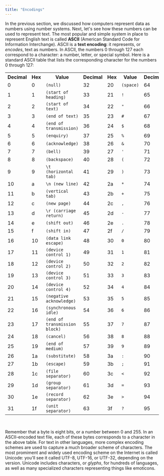 ```yaml
---
title: "Encodings"
---
```


In the previous section, we discussed how computers represent data as numbers using number systems. Next, let's see how these numbers can be used to represent text. The most popular and simple system in place to represent English text is called **ASCII** (American Standard Code for Information Interchange). ASCII is a **text encoding**: it represents, or *encodes*, text as numbers. In ASCII, the numbers 0 through 127 each correspond to a character: a number, letter, or special symbol. Here is a standard ASCII table that lists the corresponding character for the numbers 0 through 127:

<table class="table table-striped">
<tr><th>Decimal</th><th>Hex</th><th>Value</th><th>Decimal</th><th>Hex</th><th>Value</th><th>Decimal</th><th>Hex</th><th>Value</th><th>Decimal</th><th>Hex</th><th>Value</th></tr>
<tr><td>0</td><td>0</td><td><code>(null)</code></td><td>32</td><td>20</td><td><code>(space)</code></td><td>64</td><td>40</td><td><code>@</code></td><td>96</td><td>60</td><td><code>`</code></td></tr>
<tr><td>1</td><td>1</td><td><code>(start of heading)</code></td><td>33</td><td>21</td><td><code>!</code></td><td>65</td><td>41</td><td><code>A</code></td><td>97</td><td>61</td><td><code>a</code></td></tr>
<tr><td>2</td><td>2</td><td><code>(start of text)</code></td><td>34</td><td>22</td><td><code>"</code></td><td>66</td><td>42</td><td><code>B</code></td><td>98</td><td>62</td><td><code>b</code></td></tr>
<tr><td>3</td><td>3</td><td><code>(end of text)</code></td><td>35</td><td>23</td><td><code>#</code></td><td>67</td><td>43</td><td><code>C</code></td><td>99</td><td>63</td><td><code>c</code></td></tr>
<tr><td>4</td><td>4</td><td><code>(end of transmission)</code></td><td>36</td><td>24</td><td><code>$</code></td><td>68</td><td>44</td><td><code>D</code></td><td>100</td><td>64</td><td><code>d</code></td></tr>
<tr><td>5</td><td>5</td><td><code>(enquiry)</code></td><td>37</td><td>25</td><td><code>%</code></td><td>69</td><td>45</td><td><code>E</code></td><td>101</td><td>65</td><td><code>e</code></td></tr>
<tr><td>6</td><td>6</td><td><code>(acknowledge)</code></td><td>38</td><td>26</td><td><code>&</code></td><td>70</td><td>46</td><td><code>F</code></td><td>102</td><td>66</td><td><code>f</code></td></tr>
<tr><td>7</td><td>7</td><td><code>(bell)</code></td><td>39</td><td>27</td><td><code>'</code></td><td>71</td><td>47</td><td><code>G</code></td><td>103</td><td>67</td><td><code>g</code></td></tr>
<tr><td>8</td><td>8</td><td><code>(backspace)</code></td><td>40</td><td>28</td><td><code>(</code></td><td>72</td><td>48</td><td><code>H</code></td><td>104</td><td>68</td><td><code>h</code></td></tr>
<tr><td>9</td><td>9</td><td><code>\t (horizontal tab)</code></td><td>41</td><td>29</td><td><code>)</code></td><td>73</td><td>49</td><td><code>I</code></td><td>105</td><td>69</td><td><code>i</code></td></tr>
<tr><td>10</td><td>a</td><td><code>\n (new line)</code></td><td>42</td><td>2a</td><td><code>*</code></td><td>74</td><td>4a</td><td><code>J</code></td><td>106</td><td>6a</td><td><code>j</code></td></tr>
<tr><td>11</td><td>b</td><td><code>(vertical tab)</code></td><td>43</td><td>2b</td><td><code>+</code></td><td>75</td><td>4b</td><td><code>K</code></td><td>107</td><td>6b</td><td><code>k</code></td></tr>
<tr><td>12</td><td>c</td><td><code>(new page)</code></td><td>44</td><td>2c</td><td><code>,</code></td><td>76</td><td>4c</td><td><code>L</code></td><td>108</td><td>6c</td><td><code>l</code></td></tr>
<tr><td>13</td><td>d</td><td><code>\r (carriage return)</code></td><td>45</td><td>2d</td><td><code>-</code></td><td>77</td><td>4d</td><td><code>M</code></td><td>109</td><td>6d</td><td><code>m</code></td></tr>
<tr><td>14</td><td>e</td><td><code>(shift out)</code></td><td>46</td><td>2e</td><td><code>.</code></td><td>78</td><td>4e</td><td><code>N</code></td><td>110</td><td>6e</td><td><code>n</code></td></tr>
<tr><td>15</td><td>f</td><td><code>(shift in)</code></td><td>47</td><td>2f</td><td><code>/</code></td><td>79</td><td>4f</td><td><code>O</code></td><td>111</td><td>6f</td><td><code>o</code></td></tr>
<tr><td>16</td><td>10</td><td><code>(data link escape)</code></td><td>48</td><td>30</td><td><code>0</code></td><td>80</td><td>50</td><td><code>P</code></td><td>112</td><td>70</td><td><code>p</code></td></tr>
<tr><td>17</td><td>11</td><td><code>(device control 1)</code></td><td>49</td><td>31</td><td><code>1</code></td><td>81</td><td>51</td><td><code>Q</code></td><td>113</td><td>71</td><td><code>q</code></td></tr>
<tr><td>18</td><td>12</td><td><code>(device control 2)</code></td><td>50</td><td>32</td><td><code>2</code></td><td>82</td><td>52</td><td><code>R</code></td><td>114</td><td>72</td><td><code>r</code></td></tr>
<tr><td>19</td><td>13</td><td><code>(device control 3)</code></td><td>51</td><td>33</td><td><code>3</code></td><td>83</td><td>53</td><td><code>S</code></td><td>115</td><td>73</td><td><code>s</code></td></tr>
<tr><td>20</td><td>14</td><td><code>(device control 4)</code></td><td>52</td><td>34</td><td><code>4</code></td><td>84</td><td>54</td><td><code>T</code></td><td>116</td><td>74</td><td><code>t</code></td></tr>
<tr><td>21</td><td>15</td><td><code>(negative acknowledge)</code></td><td>53</td><td>35</td><td><code>5</code></td><td>85</td><td>55</td><td><code>U</code></td><td>117</td><td>75</td><td><code>u</code></td></tr>
<tr><td>22</td><td>16</td><td><code>(synchronous idle)</code></td><td>54</td><td>36</td><td><code>6</code></td><td>86</td><td>56</td><td><code>V</code></td><td>118</td><td>76</td><td><code>v</code></td></tr>
<tr><td>23</td><td>17</td><td><code>(end of transmission block)</code></td><td>55</td><td>37</td><td><code>7</code></td><td>87</td><td>57</td><td><code>W</code></td><td>119</td><td>77</td><td><code>w</code></td></tr>
<tr><td>24</td><td>18</td><td><code>(cancel)</code></td><td>56</td><td>38</td><td><code>8</code></td><td>88</td><td>58</td><td><code>X</code></td><td>120</td><td>78</td><td><code>x</code></td></tr>
<tr><td>25</td><td>19</td><td><code>(end of medium)</code></td><td>57</td><td>39</td><td><code>9</code></td><td>89</td><td>59</td><td><code>Y</code></td><td>121</td><td>79</td><td><code>y</code></td></tr>
<tr><td>26</td><td>1a</td><td><code>(substitute)</code></td><td>58</td><td>3a</td><td><code>:</code></td><td>90</td><td>5a</td><td><code>Z</code></td><td>122</td><td>7a</td><td><code>z</code></td></tr>
<tr><td>27</td><td>1b</td><td><code>(escape)</code></td><td>59</td><td>3b</td><td><code>;</code></td><td>91</td><td>5b</td><td><code>[</code></td><td>123</td><td>7b</td><td><code>{</code></td></tr>
<tr><td>28</td><td>1c</td><td><code>(file separator)</code></td><td>60</td><td>3c</td><td><code><</code></td><td>92</td><td>5c</td><td><code>\</code></td><td>124</td><td>7c</td><td><code>|</code></td></tr>
<tr><td>29</td><td>1d</td><td><code>(group separator)</code></td><td>61</td><td>3d</td><td><code>=</code></td><td>93</td><td>5d</td><td><code>]</code></td><td>125</td><td>7d</td><td><code>}</code></td></tr>
<tr><td>30</td><td>1e</td><td><code>(record separator)</code></td><td>62</td><td>3e</td><td><code>></code></td><td>94</td><td>5e</td><td><code>^</code></td><td>126</td><td>7e</td><td><code>~</code></td></tr>
<tr><td>31</td><td>1f</td><td><code>(unit separator)</code></td><td>63</td><td>3f</td><td><code>?</code></td><td>95</td><td>5f</td><td><code>_</code></td><td>127</td><td>7f</td><td><code>(delete)</code></td></tr>
</table>
<br/>

Remember that a byte is eight bits, or a number between 0 and 255. In an ASCII-encoded text file, each of these bytes corresponds to a character in the above table. For text in other languages, more complex encoding schemes are used to capture a much broader scheme of characters. The most promiment and widely used encoding scheme on the Internet is called Unicode: you'll see it called UTF-8, UTF-16, or UTF-32, depending on the version. Unicode includes characters, or *glyphs*, for hundreds of languages, as well as many specialized characters representing things like emoticons.
